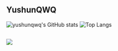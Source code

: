 <!--### Hi there!👋-->

<!--<p><img src="https://weather-icon.journeyad.repl.co/@xingning?v=1" align="right"></p>-->

<!--
## Contact me
- E-mail:2652792700@qq.com
- Telegram:[yushunqwq](https://t.me/yushunqwq)
-->
<!--## Github Stats-->
## YushunQWQ
![yushunqwq's GitHub stats](https://yushunqwq.k4dm.net/api?username=yushunqwq&show_icons=true)
![Top Langs](https://yushunqwq.k4dm.net/api/top-langs/?username=yushunqwq)
## 
<!-- 
[FN](https://count.getloli.com/get/@yushunqwq?theme=rule34)
-->
<p>
<img src="https:///yushunqwq.my.to/?name=name&img_prefix=rule34&align=counter" align="left">
</p>

